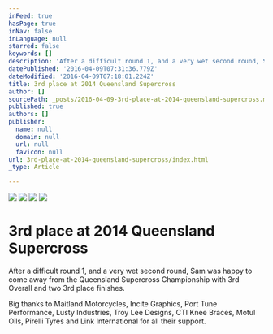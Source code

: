 ```yaml
---
inFeed: true
hasPage: true
inNav: false
inLanguage: null
starred: false
keywords: []
description: 'After a difficult round 1, and a very wet second round, Sam was happy to come away from the Queensland Supercross Championship with 3rd Overall and two 3rd place finishes.'
datePublished: '2016-04-09T07:31:36.779Z'
dateModified: '2016-04-09T07:18:01.224Z'
title: 3rd place at 2014 Queensland Supercross
author: []
sourcePath: _posts/2016-04-09-3rd-place-at-2014-queensland-supercross.md
published: true
authors: []
publisher:
  name: null
  domain: null
  url: null
  favicon: null
url: 3rd-place-at-2014-queensland-supercross/index.html
_type: Article

---
```

![](https://the-grid-user-content.s3-us-west-2.amazonaws.com/635757ad-e4da-46d4-8f7e-8f9922e623dd.jpg)
![](https://the-grid-user-content.s3-us-west-2.amazonaws.com/899cc78c-6af2-4fc7-9f64-9195f9090766.jpg)
![](https://the-grid-user-content.s3-us-west-2.amazonaws.com/8ce65d59-5198-44af-acea-79f22b05c4b5.jpg)
![](https://the-grid-user-content.s3-us-west-2.amazonaws.com/79764057-2f5b-4708-aa28-a1135d61b51b.jpg)

# 3rd place at 2014 Queensland Supercross

After a difficult round 1, and a very wet second round, Sam was happy to come away from the Queensland Supercross Championship with 3rd Overall and two 3rd place finishes.

Big thanks to Maitland Motorcycles, Incite Graphics, Port Tune Performance, Lusty Industries, Troy Lee Designs, CTI Knee Braces, Motul Oils, Pirelli Tyres and Link International for all their support.